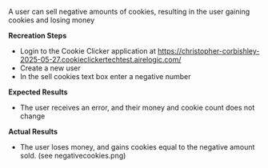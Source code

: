 A user can sell negative amounts of cookies, resulting in the user gaining cookies and losing money

**Recreation Steps**
* Login to the Cookie Clicker application at https://christopher-corbishley-2025-05-27.cookieclickertechtest.airelogic.com/
* Create a new user
* In the sell cookies text box enter a negative number

**Expected Results**
* The user receives an error, and their money and cookie count does not change

**Actual Results**
* The user loses money, and gains cookies equal to the negative amount sold. (see negativecookies.png)
